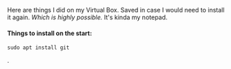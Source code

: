 Here are things I did on my Virtual Box. Saved in case I would need to install it again. *Which is highly possible.* It's kinda my notepad.

#### Things to install on the start:
```
sudo apt install git
```

.
